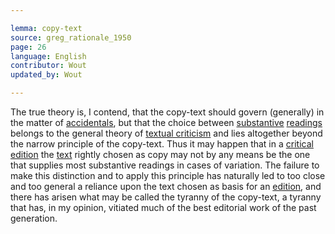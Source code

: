 ```yaml
---

lemma: copy-text
source: greg_rationale_1950
page: 26
language: English
contributor: Wout
updated_by: Wout

---
```


The true theory is, I contend, that the copy-text should govern (generally) in the matter of [accidentals](accidental.html), but that the choice between [substantive](substantive.html) [readings](reading.html) belongs to the general theory of [textual criticism](textualCriticism.html) and lies altogether beyond the narrow principle of the copy-text. Thus it may happen that in a [critical edition](editionCritical.html) the [text](text.html) rightly chosen as copy may not by any means be the one that supplies most substantive readings in cases of variation. The failure to make this distinction and to apply this principle has naturally led to too close and too general a reliance upon the text chosen as basis for an [edition](editionScholarly.html), and there has arisen what may be called the tyranny of the copy-text, a tyranny that has, in my opinion, vitiated much of the best editorial work of the past generation.
